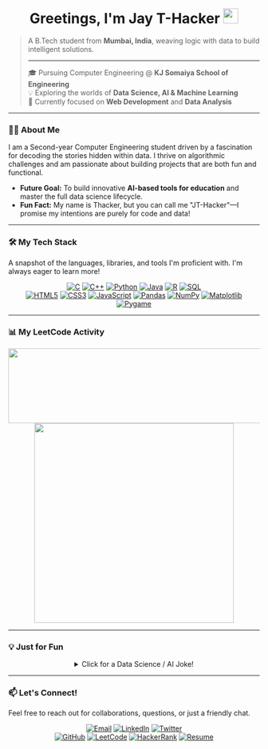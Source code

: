 <div id="header" align="center">
  <h1>
    Greetings, I'm Jay T-Hacker 
    <img src="https://media.giphy.com/media/hvRJCLFzcasrR4ia7z/giphy.gif" width="30px"/>
  </h1>
</div>

> A B.Tech student from **Mumbai, India**, weaving logic with data to build intelligent solutions.
>
> ---
>
> 🎓 Pursuing Computer Engineering @ **KJ Somaiya School of Engineering**
> <br>
> 💡 Exploring the worlds of **Data Science, AI & Machine Learning**
> <br>
> 🌱 Currently focused on **Web Development** and **Data Analysis**

---

### 👨‍💻 About Me

I am a Second-year Computer Engineering student driven by a fascination for decoding the stories hidden within data. I thrive on algorithmic challenges and am passionate about building projects that are both fun and functional.

-   **Future Goal:** To build innovative **AI-based tools for education** and master the full data science lifecycle.
-   **Fun Fact:** My name is Thacker, but you can call me "JT-Hacker"—I promise my intentions are purely for code and data!

---

### 🛠️ My Tech Stack

A snapshot of the languages, libraries, and tools I'm proficient with. I'm always eager to learn more!

<p align="center">
  <a href="#"><img alt="C" src="https://img.shields.io/badge/C-A8B9CC?style=for-the-badge&logo=c&logoColor=white"></a>
  <a href="#"><img alt="C++" src="https://img.shields.io/badge/C++-00599C?style=for-the-badge&logo=cplusplus&logoColor=white"></a>
  <a href="#"><img alt="Python" src="https://img.shields.io/badge/Python-3776AB?style=for-the-badge&logo=python&logoColor=white"></a>
  <a href="#"><img alt="Java" src="https://img.shields.io/badge/Java-ED8B00?style=for-the-badge&logo=openjdk&logoColor=white"></a>
  <a href="#"><img alt="R" src="https://img.shields.io/badge/R-276DC3?style=for-the-badge&logo=r&logoColor=white"></a>
  <a href="#"><img alt="SQL" src="https://img.shields.io/badge/SQL-4479A1?style=for-the-badge&logo=postgresql&logoColor=white"></a>
  <br>
  <a href="#"><img alt="HTML5" src="https://img.shields.io/badge/HTML5-E34F26?style=for-the-badge&logo=html5&logoColor=white"></a>
  <a href="#"><img alt="CSS3" src="https://img.shields.io/badge/CSS3-1572B6?style=for-the-badge&logo=css3&logoColor=white"></a>
  <a href="#"><img alt="JavaScript" src="https://img.shields.io/badge/JavaScript-F7DF1E?style=for-the-badge&logo=javascript&logoColor=black"></a>
  <a href="#"><img alt="Pandas" src="https://img.shields.io/badge/Pandas-150458?style=for-the-badge&logo=pandas&logoColor=white"></a>
  <a href="#"><img alt="NumPy" src="https://img.shields.io/badge/NumPy-013243?style=for-the-badge&logo=numpy&logoColor=white"></a>
  <a href="#"><img alt="Matplotlib" src="https://img.shields.io/badge/Matplotlib-313131?style=for-the-badge&logo=matplotlib&logoColor=white"></a>
  <a href="#"><img alt="Pygame" src="https://img.shields.io/badge/Pygame-62A85B?style=for-the-badge&logo=pygame&logoColor=white"></a>
</p>

---

### 📊 My LeetCode Activity

<div align="center">
  <img src="https://quotes-github-readme.vercel.app/api?type=horizontal&theme=dark&animation=grow_out_in&quote=Code%20is%20like%20humor.%20When%20you%20have%20to%20explain%20it,%20it%27s%20bad.&author=Cory%20House" width="600" height="150"/>
  <br/>
  <img src="https://leetcode-stats.vercel.app/api?username=Jay_0310&theme=dark&show_rank=true" width="400"/>
</div>

---

### 💡 Just for Fun

<details align="center">
  <summary>Click for a Data Science / AI Joke!</summary>
  <p>
    <br>
    <strong>Why did the AI break up with the Data Scientist?</strong>
    <br>
    <em>It said he had too many "unsupervised learning" habits!</em>
  </p>
</details>

---

### 📫 Let's Connect!

Feel free to reach out for collaborations, questions, or just a friendly chat.

<p align="center">
  <a href="mailto:jaythakkar0310@gmail.com"><img src="https://img.shields.io/badge/Email-D14836?style=for-the-badge&logo=gmail&logoColor=white" alt="Email"/></a>
  <a href="https://www.linkedin.com/in/jay-thacker-0a98102a6/"><img src="https://img.shields.io/badge/LinkedIn-0077B5?style=for-the-badge&logo=linkedin&logoColor=white" alt="LinkedIn"/></a>
  <a href="https://x.com/JayThacker0310"><img src="https://img.shields.io/badge/Twitter-000000?style=for-the-badge&logo=X&logoColor=white" alt="Twitter"/></a>
  <br>
  <a href="https://github.com/Jay-0310"><img src="https://img.shields.io/badge/GitHub-181717?style=for-the-badge&logo=github&logoColor=white" alt="GitHub"/></a>
  <a href="https://leetcode.com/u/Jay_0310/"><img src="https://img.shields.io/badge/LeetCode-FFA116?style=for-the-badge&logo=LeetCode&logoColor=black" alt="LeetCode"/></a>
  <a href="https://www.hackerrank.com/profile/j_thacker"><img src="https://img.shields.io/badge/HackerRank-2EC866?style=for-the-badge&logo=hackerrank&logoColor=white" alt="HackerRank"/></a>
  <a href="https://drive.google.com/file/d/1WotaGf09BbsupOrg2Bp8Y1oPNVmoZAui/view?usp=drive_link"><img src="https://img.shields.io/badge/Resume-4285F4?style=for-the-badge&logo=google-drive&logoColor=white" alt="Resume"/></a>
</p>

